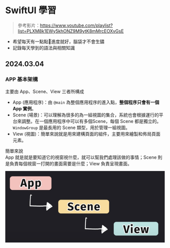 #  SwiftUI 學習
> 參考影片：https://www.youtube.com/playlist?list=PLXM8k1EWy5khONZ9M9ytK8mMrcEOXvGsE
- 希望每天有一點點🤏進度就好，腦袋才不會生鏽
- 記錄每天學到的語法與相關知識

## 2024.03.04
### APP 基本架構

主要由 App、Scene、View 三者所構成
-   App (應用程序)：由 ```@main``` 為整個應用程序的進入點，**整個程序只會有一個 App 實例**。
-   Scene (場景)：可以理解為很多的為一組視圖的集合，系統也會根據運行的平台來調整。在一個應用程序中可以有多個Scene，每個 Scene 都是獨立的。 ```WindowGroup``` 是最長用的 Scene 類型，用於管理一組視圖。
-   View (視圖)：簡單來說就是用來建構頁面的組件，主要用來繪製和佈局頁面元素。

簡單來說<br>
App 就是就是要知道它的視窗視什麼，就可以幫我們處理該做的事情；Scene 則是負責每個視窗一打開的畫面需要是什麼；View 負責呈現畫面。

![2024-03-04 20.44.21](https://raw.githubusercontent.com/HsinYuanHsieh0810/FoodPicker_lv.0/main/notebook/img/2024-03-04%2020.44.21.png)